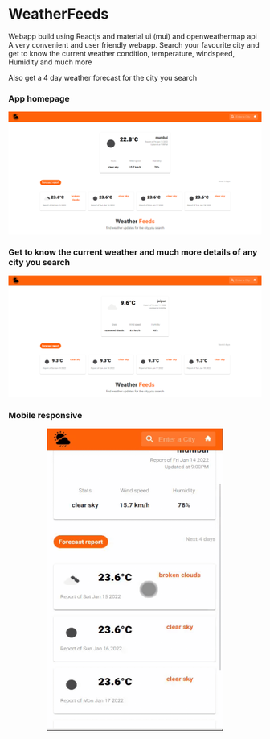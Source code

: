 # WeatherFeeds

Webapp build using Reactjs and material ui (mui) and openweathermap api </br>
A very convenient and user friendly webapp.
Search your favourite city and get to know the current weather condition, temperature, windspeed, Humidity and much more

Also get a 4 day weather forecast for the city you search

### App homepage 

![](app-screenshots/1.png)


### Get to know the current weather and much more details of any city you search

![](app-screenshots/2.png)


### Mobile responsive

<p align="center">
  <img src="app-screenshots/01.gif" width="350" height="600" />
</p>
